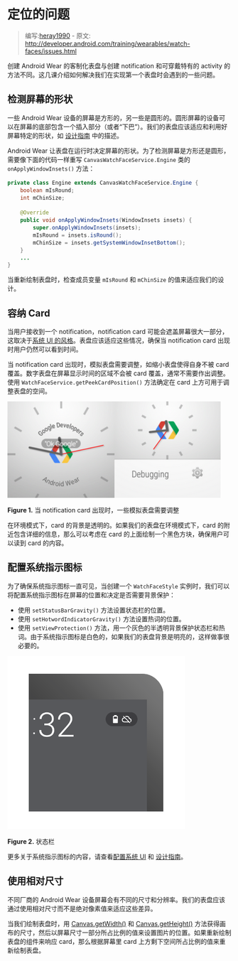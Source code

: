 # 定位的问题

> 编写:[heray1990](https://github.com/heray1990) - 原文: <http://developer.android.com/training/wearables/watch-faces/issues.html>

创建 Android Wear 的客制化表盘与创建 notification 和可穿戴特有的 activity 的方法不同。这几课介绍如何解决我们在实现第一个表盘时会遇到的一些问题。

## 检测屏幕的形状

一些 Android Wear 设备的屏幕是方形的，另一些是圆形的。圆形屏幕的设备可以在屏幕的底部包含一个插入部分（或者“下巴”）。我们的表盘应该适应和利用好屏幕特定的形状，如 [设计指南](http://developer.android.com/design/wear/watchfaces.html) 中的描述。

Android Wear 让表盘在运行时决定屏幕的形状。为了检测屏幕是方形还是圆形，需要像下面的代码一样重写 `CanvasWatchFaceService.Engine` 类的 `onApplyWindowInsets()` 方法：

```java
private class Engine extends CanvasWatchFaceService.Engine {
    boolean mIsRound;
    int mChinSize;

    @Override
    public void onApplyWindowInsets(WindowInsets insets) {
        super.onApplyWindowInsets(insets);
        mIsRound = insets.isRound();
        mChinSize = insets.getSystemWindowInsetBottom();
    }
    ...
}
```

当重新绘制表盘时，检查成员变量 `mIsRound` 和 `mChinSize` 的值来适应我们的设计。

## 容纳 Card

当用户接收到一个 notification，notification card 可能会遮盖屏幕很大一部分，这取决于[系统 UI 的风格](http://hukai.me/android-training-course-in-chinese/wearables/watch-faces/drawing.html#SystemUI)。表盘应该适应这些情况，确保当 notification card 出现时用户仍然可以看到时间。

当 notification card 出现时，模拟表盘需要调整，如缩小表盘使得自身不被 card 覆盖。数字表盘在屏幕显示时间的区域不会被 card 覆盖，通常不需要作出调整。使用 `WatchFaceService.getPeekCardPosition()` 方法确定在 card 上方可用于调整表盘的空间。

![](AnalogNoCard.png)![](AnalogWithCard.png)

**Figure 1.** 当 notification card 出现时，一些模拟表盘需要调整

在环境模式下，card 的背景是透明的。如果我们的表盘在环境模式下，card 的附近包含详细的信息，那么可以考虑在 card 的上面绘制一个黑色方块，确保用户可以读到 card 的内容。

## 配置系统指示图标

为了确保系统指示图标一直可见，当创建一个 `WatchFaceStyle` 实例时，我们可以将配置系统指示图标在屏幕的位置和决定是否需要背景保护：

* 使用 `setStatusBarGravity()` 方法设置状态栏的位置。
* 使用 `setHotwordIndicatorGravity()` 方法设置热词的位置。
* 使用 `setViewProtection()` 方法，用一个灰色的半透明背景保护状态栏和热词。由于系统指示图标是白色的，如果我们的表盘背景是明亮的，这样做事很必要的。

![](Indicators_Cropped.png)

**Figure 2.** 状态栏

更多关于系统指示图标的内容，请查看[配置系统 UI](http://hukai.me/android-training-course-in-chinese/wearables/watch-faces/drawing.html#SystemUI) 和 [设计指南](http://developer.android.com/design/wear/watchfaces.html)。

## 使用相对尺寸

不同厂商的 Android Wear 设备屏幕会有不同的尺寸和分辨率。我们的表盘应该通过使用相对尺寸而不是绝对像素值来适应这些差异。

当我们绘制表盘时，用 [Canvas.getWidth()](http://developer.android.com/reference/android/graphics/Canvas.html#getWidth()) 和 [Canvas.getHeight()](http://developer.android.com/reference/android/graphics/Canvas.html#getHeight()) 方法获得画布的尺寸，然后以屏幕尺寸一部分所占比例的值来设置图片的位置。如果重新绘制表盘的组件来响应 card，那么根据屏幕里 card 上方剩下空间所占比例的值来重新绘制表盘。